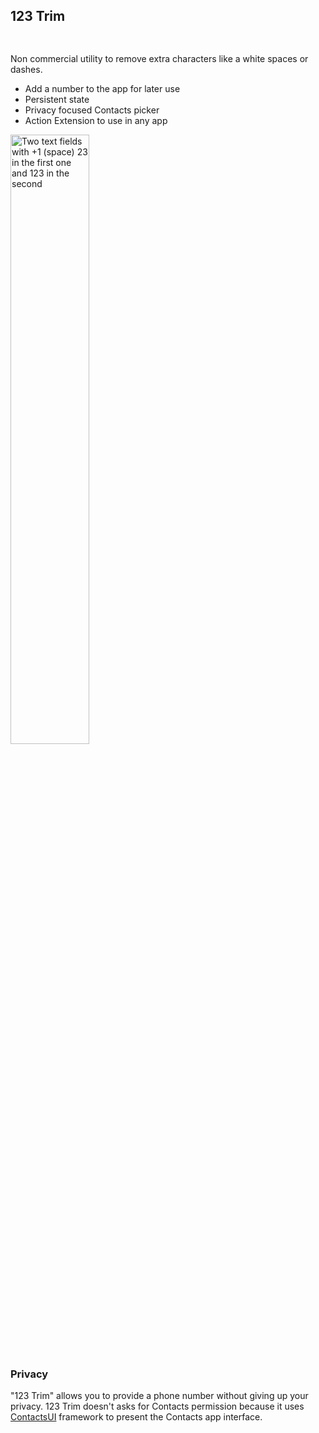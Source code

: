 ## 123 Trim

<a href="https://itunes.apple.com/gb/app/trimnumber/id891432865" style="display:inline-block;overflow:hidden;background:url(https://linkmaker.itunes.apple.com/assets/shared/badges/en-us/appstore-sm.svg) no-repeat;width:60px;height:15px;background-size:contain;" class="app-link"></a>

Non commercial utility to remove extra characters like a white spaces or dashes.

- Add a number to the app for later use
- Persistent state
- Privacy focused Contacts picker
- Action Extension to use in any app

<img src="{{site.url}}/images/123Trim.png" alt="Two text fields with +1 (space) 23 in the first one and 123 in the second" width="50%"/>

### Privacy 

"123 Trim" allows you to provide a phone number without giving up your privacy. 123 Trim doesn't asks for Contacts permission because it uses [ContactsUI](https://developer.apple.com/documentation/contactsui) framework to present the Contacts app interface.

